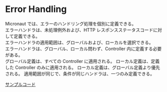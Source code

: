 # Error Handling
Micronaut では、エラーのハンドリング処理を個別に定義できる。  
エラーハンドラは、未処理例外および、HTTP レスポンスステータスコードに対して定義できる。  
エラーハンドラの適用範囲は、グローバルおよび、ローカルを選択できる。  
エラーハンドラは、グローバル、ローカル問わず、Controller 内に定義する必要がある。  
グローバル定義は、すべての Controller に適用される。
ローカル定義は、定義した Controller のみに適用される。
ローカル定義は、グローバル定義より優先される。
適用範囲が同じで、条件が同じハンドラは、一つのみ定義できる。

[サンプルコード](../../src/main/kotlin/micronaut/kotlin/coroutine/sample/GlobalErrorHandlerController.kt)
